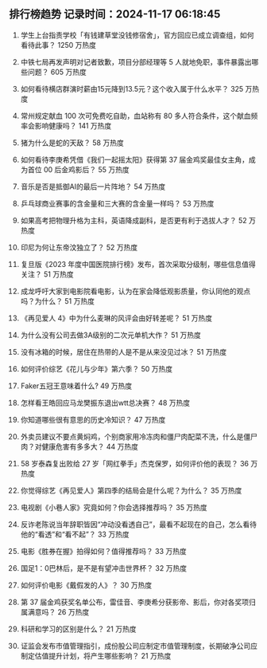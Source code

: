 
## 排行榜趋势 记录时间：2024-11-17 06:18:45
  
  1. 学生上台指责学校「有钱建草堂没钱修宿舍」，官方回应已成立调查组，如何看待此事？ 1250 万热度
    
  2. 中铁七局再发声明对记者致歉，项目分部经理等 5 人就地免职，事件暴露出哪些问题？ 605 万热度
    
  3. 如何看待横店群演时薪由15元降到13.5元？这个收入属于什么水平？ 325 万热度
    
  4. 常州规定献血 100 次可免费吃自助，血站称有 80 多人符合条件，这个献血频率会影响健康吗？ 141 万热度
    
  5. 猪为什么是蛇的天敌？ 58 万热度
    
  6. 如何看待李庚希凭借《我们一起摇太阳》获得第 37 届金鸡奖最佳女主角，成为首位 00 后金鸡影后？ 55 万热度
    
  7. 音乐是否是抵御AI的最后一片阵地？ 54 万热度
    
  8. 乒乓球商业赛事的含金量和三大赛的含金量一样吗？ 53 万热度
    
  9. 如果高考把物理升格为主科，英语降成副科，是否更有利于选拔人才？ 52 万热度
    
  10. 印尼为何让东帝汶独立了？ 52 万热度
    
  11. 复旦版《2023 年度中国医院排行榜》发布，首次采取分级制，哪些信息值得关注？ 51 万热度
    
  12. 成龙呼吁大家到电影院看电影，认为在家会降低观影质量，你认同他的观点吗？为什么？ 51 万热度
    
  13. 《再见爱人 4》中为什么麦琳的风评会由好转差呢？ 51 万热度
    
  14. 为什么没有公司去做3A级别的二次元单机大作？ 51 万热度
    
  15. 没有冰箱的时候，居住在热带的人是不是从来没见过冰？ 51 万热度
    
  16. 如何评价综艺《花儿与少年》第六季？ 50 万热度
    
  17. Faker五冠王意味着什么? 49 万热度
    
  18. 怎样看王皓回应马龙樊振东退出wtt总决赛？ 48 万热度
    
  19. 你知道哪些很有意思的历史冷知识？ 47 万热度
    
  20. 外卖员建议不要点黄焖鸡，个别商家用冷冻肉和僵尸肉配菜不洗，什么是僵尸肉？对健康危害有多多大？ 44 万热度
    
  21. 58 岁泰森复出败给 27 岁「网红拳手」杰克保罗，如何评价他的表现？ 36 万热度
    
  22. 你觉得综艺《再见爱人》第四季的结局会是什么呢？为什么？ 35 万热度
    
  23. 电视剧《小巷人家》究竟如何？你会选择推荐吗？ 35 万热度
    
  24. 反诈老陈说当年辞职皆因“冲动没看透自己”，最看不起现在的自己，怎么看待他的“看透”和“看不起”？ 33 万热度
    
  25. 电影《胜券在握》拍得如何？值得推荐吗？ 33 万热度
    
  26. 国足1：0巴林后，是不是有望冲击世界杯？ 32 万热度
    
  27. 如何评价电影《戴假发的人》？ 30 万热度
    
  28. 第 37 届金鸡获奖名单公布，雷佳音、李庚希分获影帝、影后，你对各奖项归属满意吗？ 26 万热度
    
  29. 科研和学习的区别是什么？ 21 万热度
    
  30. 证监会发布市值管理指引，成份股公司应制定市值管理制度，长期破净公司应制定估值提升计划，将产生哪些影响？ 21 万热度
    